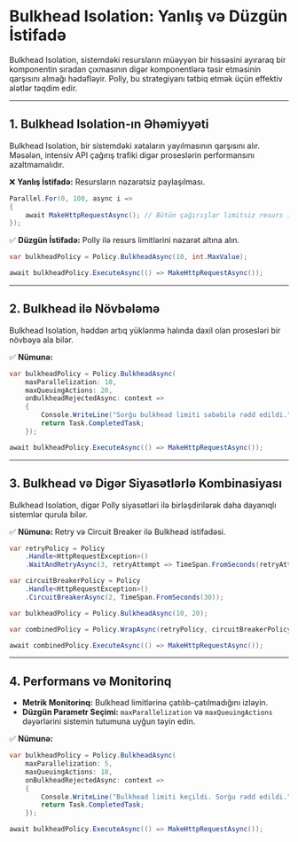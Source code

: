 # Bulkhead Isolation: Yanlış və Düzgün İstifadə  

Bulkhead Isolation, sistemdəki resursların müəyyən bir hissəsini ayıraraq bir komponentin sıradan çıxmasının digər komponentlərə təsir etməsinin qarşısını almağı hədəfləyir. Polly, bu strategiyanı tətbiq etmək üçün effektiv alətlər təqdim edir.  

---

## 1. Bulkhead Isolation-ın Əhəmiyyəti  

Bulkhead Isolation, bir sistemdəki xətaların yayılmasının qarşısını alır. Məsələn, intensiv API çağırış trafiki digər proseslərin performansını azaltmamalıdır.  

❌ **Yanlış İstifadə:** Resursların nəzarətsiz paylaşılması.  

```csharp
Parallel.For(0, 100, async i =>
{
    await MakeHttpRequestAsync(); // Bütün çağırışlar limitsiz resurs istehlak edir
});
```

✅ **Düzgün İstifadə:** Polly ilə resurs limitlərini nəzarət altına alın.  

```csharp
var bulkheadPolicy = Policy.BulkheadAsync(10, int.MaxValue);

await bulkheadPolicy.ExecuteAsync(() => MakeHttpRequestAsync());
```

---

## 2. Bulkhead ilə Növbələmə  

Bulkhead Isolation, həddən artıq yüklənmə halında daxil olan prosesləri bir növbəyə ala bilər.  

✅ **Nümunə:**  

```csharp
var bulkheadPolicy = Policy.BulkheadAsync(
    maxParallelization: 10,
    maxQueuingActions: 20,
    onBulkheadRejectedAsync: context =>
    {
        Console.WriteLine("Sorğu bulkhead limiti səbəbilə rədd edildi.");
        return Task.CompletedTask;
    });

await bulkheadPolicy.ExecuteAsync(() => MakeHttpRequestAsync());
```

---

## 3. Bulkhead və Digər Siyasətlərlə Kombinasiyası  

Bulkhead Isolation, digər Polly siyasətləri ilə birləşdirilərək daha dayanıqlı sistemlər qurula bilər.  

✅ **Nümunə:** Retry və Circuit Breaker ilə Bulkhead istifadəsi.  

```csharp
var retryPolicy = Policy
    .Handle<HttpRequestException>()
    .WaitAndRetryAsync(3, retryAttempt => TimeSpan.FromSeconds(retryAttempt));

var circuitBreakerPolicy = Policy
    .Handle<HttpRequestException>()
    .CircuitBreakerAsync(2, TimeSpan.FromSeconds(30));

var bulkheadPolicy = Policy.BulkheadAsync(10, 20);

var combinedPolicy = Policy.WrapAsync(retryPolicy, circuitBreakerPolicy, bulkheadPolicy);

await combinedPolicy.ExecuteAsync(() => MakeHttpRequestAsync());
```

---

## 4. Performans və Monitorinq  

- **Metrik Monitorinq:** Bulkhead limitlərinə çatılıb-çatılmadığını izləyin.  
- **Düzgün Parametr Seçimi:** `maxParallelization` və `maxQueuingActions` dəyərlərini sistemin tutumuna uyğun təyin edin.  

✅ **Nümunə:**  

```csharp
var bulkheadPolicy = Policy.BulkheadAsync(
    maxParallelization: 5,
    maxQueuingActions: 10,
    onBulkheadRejectedAsync: context =>
    {
        Console.WriteLine("Bulkhead limiti keçildi. Sorğu rədd edildi.");
        return Task.CompletedTask;
    });

await bulkheadPolicy.ExecuteAsync(() => MakeHttpRequestAsync());
```